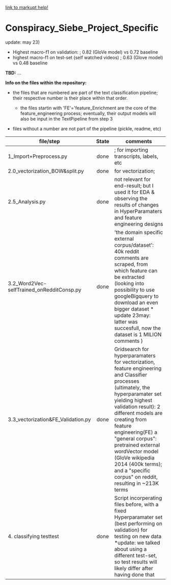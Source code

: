 [link to markupt help!](https://guides.github.com/features/mastering-markdown/)

# Conspiracy_Siebe_Project_Specific

update: may 23)
- Highest macro-f1 on validation:  ; 0.82 (GloVe model) vs 0.72 baseline
- highest macro-f1 on test-set (self watched videos) ; 0.63 (Glove model) vs 0.48 baseline

**__TBD:__**
...

__Info on the files within the repository:__
  - the files that are numbered are part of the text classification pipeline; their respective number is their place within that order. 
    - the files startin with 'FE'='feature_Enrichment are the core of the feature_engineering process; eventually, their output models will also be input in the TextPipeline from step 3
    
- files without a number are not part of the pipeline (pickle, readme, etc)
  
 
| __file/step__                    | __State__   | __comments__        |
| -------------                     |:-------------:| ------      |
| 1_Import+Preprocess.py            |done|; for importing transcripts, labels, etc  | 
| 2.0_vectorization_BOW&split.py    |done| for vectorization; | 
| 2.5_Analysis.py                   |done|not relevant for end-result; but I used it for EDA & observing the results of changes in HyperParamaters and feature engineering designs     |
| 3.2_Word2Vec-selfTrained_onRedditConsp.py                 |done| 'the domain specific external corpus/dataset': 40k reddit comments are scraped, from which feature can be extracted (looking into possibility to use googleBigquery to download an even bigger dataset * update 23may: latter was succesfull, now the dataset is 1 MILION comments )
| 3.3_vectorization&FE_Validation.py|done  | Gridsearch for hyperparamaters for vectorization, feature engineering and Classifier processes (ultimately, the hyperparamater set yielding highest validation result): 2 different models are creating from feature engineering(FE) a "general corpus": pretrained external wordVector model (GloVe wikipedia 2014 (400k terms); and a "specific corpus" on reddit, resulting in  ~213K terms|
|4. classifying testtest |done |Script incorperating files before, with a fixed Hyperparamater set (best performing on validation) for testing on new data *update: we talked about using a different test-set, so test results will likely differ after having done that |
